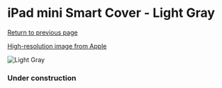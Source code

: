 # iPad mini Smart Cover - Light Gray

[Return to previous page](/ipad_mini)

[High-resolution image from Apple](https://store.storeimages.cdn-apple.com/8756/as-images.apple.com/is/MD967?wid=4500&hei=4500&fmt=png)

<div style="width: 384px"><img src="/everysource/MD967.png" alt="Light Gray"></div>

### Under construction
